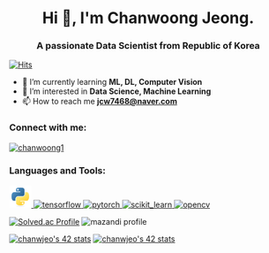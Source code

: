 <h1 align="center">Hi 👋, I'm Chanwoong Jeong.</h1>
<h3 align="center">A passionate Data Scientist from Republic of Korea</h3>

[![Hits](https://hits.seeyoufarm.com/api/count/incr/badge.svg?url=https%3A%2F%2Fgithub.com%2FChanwoong1%2Fhit-counter&count_bg=%2379C83D&title_bg=%23555555&icon=&icon_color=%23E7E7E7&title=hits&edge_flat=false)](https://hits.seeyoufarm.com)

- 🌱 I’m currently learning **ML, DL, Computer Vision**
- 👀 I’m interested in **Data Science, Machine Learning**
- 📫 How to reach me **jcw7468@naver.com**

<h3 align="left">Connect with me:</h3>
<p align="left">
<a href="https://instagram.com/chanwoong1" target="blank"><img align="center" src="https://raw.githubusercontent.com/rahuldkjain/github-profile-readme-generator/master/src/images/icons/Social/instagram.svg" alt="chanwoong1" height="30" width="40" /></a>
</p>

<h3 align="left">Languages and Tools:</h3>
<p align="left">  
  <a href="https://www.python.org" target="_blank"> <img src="https://raw.githubusercontent.com/devicons/devicon/master/icons/python/python-original.svg" alt="python" width="40" height="40"/> </a>
  <a href="https://www.tensorflow.org" target="_blank"> <img src="https://www.vectorlogo.zone/logos/tensorflow/tensorflow-icon.svg" alt="tensorflow" width="40" height="40"/> </a>
  <a href="https://pytorch.org/" target="_blank"> <img src="https://www.vectorlogo.zone/logos/pytorch/pytorch-icon.svg" alt="pytorch" width="40" height="40"/> </a> 
  <a href="https://scikit-learn.org/" target="_blank"> <img src="https://upload.wikimedia.org/wikipedia/commons/0/05/Scikit_learn_logo_small.svg" alt="scikit_learn" width="40" height="40"/> </a> 
  <a href="https://opencv.org/" target="_blank"> <img src="https://www.vectorlogo.zone/logos/opencv/opencv-icon.svg" alt="opencv" width="40" height="40"/> </a> </p>


[![Solved.ac Profile](http://mazassumnida.wtf/api/v2/generate_badge?boj=jcw7468)](https://solved.ac/jcw7468)
![mazandi profile](http://mazandi.herokuapp.com/api?handle=jcw7468&theme=warm)

<a href="https://github.com/JaeSeoKim/badge42"><img src="https://badge42.vercel.app/api/v2/cl5adzn7q001109l6fubmgkyw/stats?cursusId=21&coalitionId=85" alt="chanwjeo's 42 stats" /></a>
<a href="https://github.com/JaeSeoKim/badge42"><img src="https://badge42.vercel.app/api/v2/cl5adzn7q001109l6fubmgkyw/stats?cursusId=9&coalitionId=piscine" alt="chanwjeo's 42 stats" /></a>

<!---
Chanwoong1/Chanwoong1 is a ✨ special ✨ repository because its `README.md` (this file) appears on your GitHub profile.
You can click the Preview link to take a look at your changes.
- 💞️ I’m looking to collaborate on ...
--->
